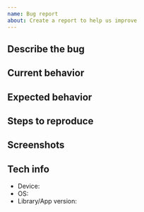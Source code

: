 ```yaml
---
name: Bug report
about: Create a report to help us improve
---
```


## Describe the bug
<!-- A clear and concise description of what the bug is. -->

## Current behavior
<!-- A clear and concise description of what you expected to happen. -->

## Expected behavior
<!-- A clear and concise description of what you expected to happen. -->

## Steps to reproduce
<!-- How we can reproduce the behavior: -->

## Screenshots
<!-- If applicable, add screenshots to help explain your problem. -->

## Tech info
 - Device: <!-- e.g. Nexus One -->
 - OS: <!-- e.g. 7.1.1 -->
 - Library/App version: <!-- e.g. 1.0.0 -->
